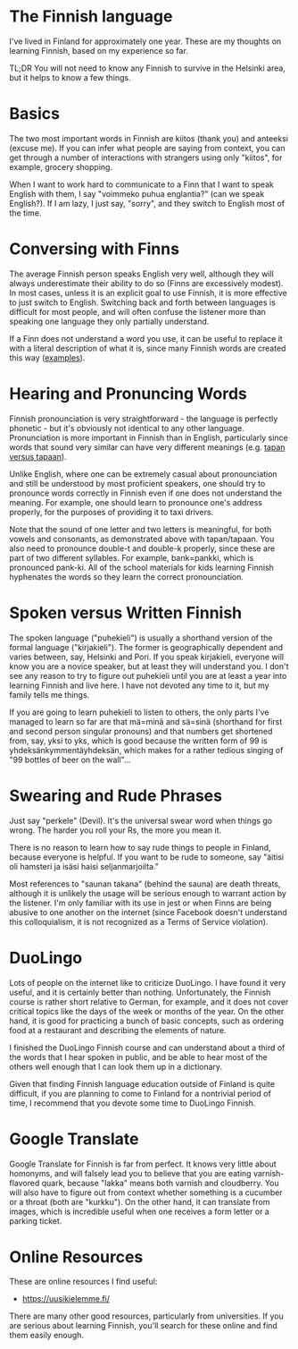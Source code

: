 # The Finnish language

I've lived in Finland for approximately one year.
These are my thoughts on learning Finnish, based on my experience so far.

TL;DR You will not need to know any Finnish to survive in the Helsinki area, but it helps to know a few things.

# Basics

The two most important words in Finnish are kiitos (thank you) and anteeksi (excuse me).
If you can infer what people are saying from context,
you can get through a number of interactions with strangers using only "kiitos",
for example, grocery shopping.

When I want to work hard to communicate to a Finn that I want to speak English with them,
I say "voimmeko puhua englantia?" (can we speak English?).  If I am lazy, I just say, "sorry",
and they switch to English most of the time.

# Conversing with Finns

The average Finnish person speaks English very well, although they will always
underestimate their ability to do so (Finns are excessively modest).
In most cases, unless it is an explicit goal to use Finnish, 
it is more effective to just switch to English.
Switching back and forth between languages is difficult for most people, and will
often confuse the listener more than speaking one language they only partially understand.

If a Finn does not understand a word you use, it can be useful to replace it with a literal
description of what it is, since many Finnish words are created this way
([examples](https://becomingfinnishsite.wordpress.com/2018/08/13/funny-finnish-words-with-literal-translations/)).

# Hearing and Pronuncing Words

Finnish pronounciation is very straightforward - the language is perfectly phonetic - but
it's obviously not identical to any other language.
Pronunciation is more important in Finnish than in English, particularly since 
words that sound very similar can have very different meanings
(e.g. [tapan versus tapaan](https://www.finnishpod101.com/blog/2020/12/11/common-finnish-mistakes/)).

Unlike English, where one can be extremely casual about pronounciation and still be understood
by most proficient speakers, one should try to pronounce words correctly in Finnish
even if one does not understand the meaning.
For example, one should learn to pronounce one's address properly, for the purposes of providing
it to taxi drivers.

Note that the sound of one letter and two letters is meaningful, for both vowels and consonants,
as demonstrated above with tapan/tapaan.
You also need to pronounce double-t and double-k properly, 
since these are part of two different syllables.
For example, bank=pankki, which is pronounced pank-ki.
All of the school materials for kids learning Finnish hyphenates the words so they learn the
correct pronounciation.

# Spoken versus Written Finnish

The spoken language ("puhekieli") is usually a shorthand version of the
formal language ("kirjakieli").  The former is geographically dependent and
varies between, say, Helsinki and Pori.
If you speak kirjakieli, everyone will know you are a novice speaker, but
at least they will understand you.  I don't see any reason to try to figure out
puhekieli until you are at least a year into learning Finnish and live here.
I have not devoted any time to it, but my family tells me things.

If you are going to learn puhekieli to listen to others, the only parts I've managed
to learn so far are that mä=minä and sä=sinä (shorthand for first and second person
singular pronouns) and that numbers get shortened from, say, yksi to yks, which
is good because the written form of 99 is yhdeksänkymmentäyhdeksän, which makes for a
rather tedious singing of "99 bottles of beer on the wall"...

# Swearing and Rude Phrases

Just say "perkele" (Devil).  It's the universal swear word when things go wrong.
The harder you roll your Rs, the more you mean it.

There is no reason to learn how to say rude things to people in Finland, because
everyone is helpful.  If you want to be rude to someone, say
"äitisi oli hamsteri ja isäsi haisi seljanmarjoilta."

Most references to "saunan takana" (behind the sauna) are death threats, although
it is unlikely the usage will be serious enough to warrant action by the listener.
I'm only familiar with its use in jest or when Finns are being abusive to one another on the internet
(since Facebook doesn't understand this colloquialism, it is not recognized as a Terms of Service violation).

# DuoLingo

Lots of people on the internet like to criticize DuoLingo.
I have found it very useful, and it is certainly better than nothing.
Unfortunately, the Finnish course is rather short relative to German, for example,
and it does not cover critical topics like the days of the week or months of the year.
On the other hand, it is good for practicing a bunch of basic concepts, such as
ordering food at a restaurant and describing the elements of nature.

I finished the DuoLingo Finnish course and can understand about a third of the words
that I hear spoken in public, and be able to hear most of the others well enough that
I can look them up in a dictionary.

Given that finding Finnish language education outside of Finland is quite difficult,
if you are planning to come to Finland for a nontrivial period of time, I recommend that 
you devote some time to DuoLingo Finnish.

# Google Translate

Google Translate for Finnish is far from perfect.
It knows very little about homonyms, and will falsely lead you to believe that
you are eating varnish-flavored quark, because "lakka" means both varnish and cloudberry.
You will also have to figure out from context whether something is a cucumber or a throat
(both are "kurkku").
On the other hand, it can translate from images, which is incredible useful when one 
receives a form letter or a parking ticket.

# Online Resources

These are online resources I find useful:
* https://uusikielemme.fi/

There are many other good resources, particularly from universities.
If you are serious about learning Finnish, you'll search for these online and find them easily enough.
